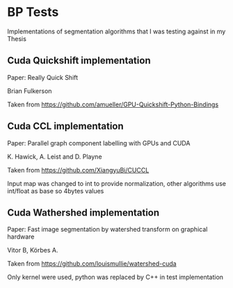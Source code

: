 # BP Tests
Implementations of segmentation algorithms that I was testing against in my Thesis

## Cuda Quickshift implementation
Paper: Really Quick Shift

Brian Fulkerson
        
Taken from https://github.com/amueller/GPU-Quickshift-Python-Bindings

## Cuda CCL implementation
Paper: Parallel graph component labelling with GPUs and CUDA

K. Hawick, A. Leist and D. Playne
        
Taken from https://github.com/XiangyuBi/CUCCL

Input map was changed to int to provide normalization, other algorithms use int/float as base so 4bytes values

## Cuda Wathershed implementation
Paper: Fast image segmentation by watershed transform on graphical hardware

Vitor B, Körbes A.
        
Taken from https://github.com/louismullie/watershed-cuda

Only kernel were used, python was replaced by C++ in test implementation

